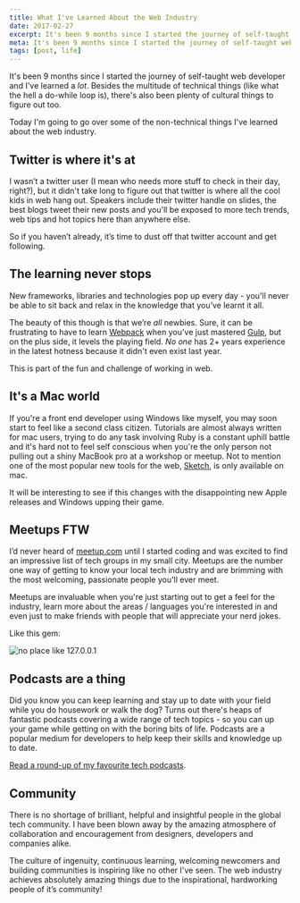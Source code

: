 ```yaml
---
title: What I've Learned About the Web Industry
date: 2017-02-27
excerpt: It's been 9 months since I started the journey of self-taught web developer and I've learned a lot. Besides the multitude of technical things (like what the hell a do-while loop is), there's also been plenty of cultural things to figure out too...
meta: It's been 9 months since I started the journey of self-taught web developer and this is what I've learned.
tags: [post, life]
---
```


It's been 9 months since I started the journey of self-taught web developer and I've learned a _lot_. Besides the multitude of technical things (like what the hell a do-while loop is), there's also been plenty of cultural things to figure out too.

Today I'm going to go over some of the non-technical things I've learned about the web industry.

## Twitter is where it's at

I wasn’t a twitter user (I mean who needs more stuff to check in their day, right?), but it didn't take long to figure out that twitter is where all the cool kids in web hang out. Speakers include their twitter handle on slides, the best blogs tweet their new posts and you'll be exposed to more tech trends, web tips and hot topics here than anywhere else.

So if you haven’t already, it’s time to dust off that twitter account and get following.

## The learning never stops

New frameworks, libraries and technologies pop up every day - you'll never be able to sit back and relax in the knowledge that you’ve learnt it all.

The beauty of this though is that we’re _all_ newbies. Sure, it can be frustrating to have to learn [Webpack](https://webpack.github.io/) when you've just mastered [Gulp](http://gulpjs.com/), but on the plus side, it levels the playing field. _No one_ has 2+ years experience in the latest hotness because it didn't even exist last year.

This is part of the fun and challenge of working in web.

## It's a Mac world

If you're a front end developer using Windows like myself, you may soon start to feel like a second class citizen. Tutorials are almost always written for mac users, trying to do any task involving Ruby is a constant uphill battle and it's hard not to feel self conscious when you're the only person not pulling out a shiny MacBook pro at a workshop or meetup. Not to mention one of the most popular new tools for the web, [Sketch](https://www.sketchapp.com/), is only available on mac.

It will be interesting to see if this changes with the disappointing new Apple releases and Windows upping their game.

## Meetups FTW

I’d never heard of [meetup.com](https://meetup.com) until I started coding and was excited to find an impressive list of tech groups in my small city. Meetups are the number one way of getting to know your local tech industry and are brimming with the most welcoming, passionate people you'll ever meet.

Meetups are invaluable when you're just starting out to get a feel for the industry, learn more about the areas / languages you're interested in and even just to make friends with people that will appreciate your nerd jokes.

Like this gem:

<img class="" alt="no place like 127.0.0.1">

## Podcasts are a thing

Did you know you can keep learning and stay up to date with your field while you do housework or walk the dog? Turns out there's heaps of fantastic podcasts covering a wide range of tech topics - so you can up your game while getting on with the boring bits of life. Podcasts are a popular medium for developers to help keep their skills and knowledge up to date.

[Read a round-up of my favourite tech podcasts](/posts/best-tech-podcasts).

## Community

There is no shortage of brilliant, helpful and insightful people in the global tech community. I have been blown away by the amazing atmosphere of collaboration and encouragement from designers, developers and companies alike.

The culture of ingenuity, continuous learning, welcoming newcomers and building communities is inspiring like no other I've seen.
The web industry achieves absolutely amazing things due to the inspirational, hardworking people of it’s community!
